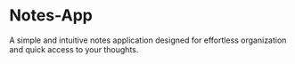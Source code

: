 # Notes-App
A simple and intuitive notes application designed for effortless organization and quick access to your thoughts.
